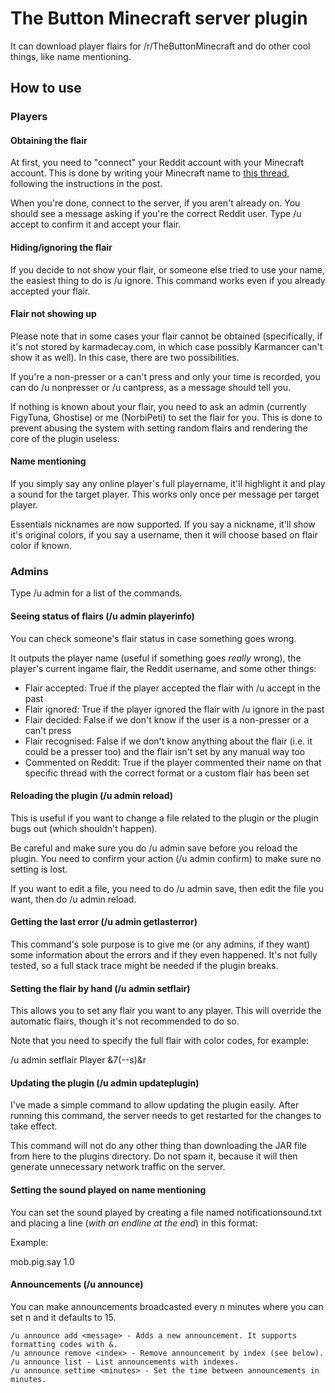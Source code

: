 # The Button Minecraft server plugin
It can download player flairs for /r/TheButtonMinecraft and do other cool things, like name mentioning.

## How to use
### Players
#### Obtaining the flair
At first, you need to "connect" your Reddit account with your Minecraft account. This is done by writing your Minecraft name to [this thread](https://www.reddit.com/r/TheButtonMinecraft/comments/3d25do/autoflair_system_comment_your_minecraft_name_and/), following the instructions in the post.

When you're done, connect to the server, if you aren't already on. You should see a message asking if you're the correct Reddit user. Type /u accept to confirm it and accept your flair.

#### Hiding/ignoring the flair
If you decide to not show your flair, or someone else tried to use your name, the easiest thing to do is /u ignore. This command works even if you already accepted your flair.

#### Flair not showing up
Please note that in some cases your flair cannot be obtained (specifically, if it's not stored by karmadecay.com, in which case possibly Karmancer can't show it as well). In this case, there are two possibilities.

If you're a non-presser or a can't press and only your time is recorded, you can do /u nonpresser or /u cantpress, as a message should tell you.

If nothing is known about your flair, you need to ask an admin (currently FigyTuna, Ghostise) or me (NorbiPeti) to set the flair for you. This is done to prevent abusing the system with setting random flairs and rendering the core of the plugin useless.

#### Name mentioning
If you simply say any online player's full playername, it'll highlight it and play a sound for the target player. This works only once per message per target player.

Essentials nicknames are now supported. If you say a nickname, it'll show it's original colors, if you say a username, then it will choose based on flair color if known.

### Admins
Type /u admin for a list of the commands.
#### Seeing status of flairs (/u admin playerinfo)
You can check someone's flair status in case something goes wrong.

It outputs the player name (useful if something goes *really* wrong), the player's current ingame flair, the Reddit username, and some other things:

* Flair accepted: True if the player accepted the flair with /u accept in the past
* Flair ignored: True if the player ignored the flair with /u ignore in the past
* Flair decided: False if we don't know if the user is a non-presser or a can't press
* Flair recognised: False if we don't know anything about the flair (i.e. it could be a presser too) and the flair isn't set by any manual way too
* Commented on Reddit: True if the player commented their name on that specific thread with the correct format or a custom flair has been set

#### Reloading the plugin (/u admin reload)
This is useful if you want to change a file related to the plugin or the plugin bugs out (which shouldn't happen).

Be careful and make sure you do /u admin save before you reload the plugin. You need to confirm your action (/u admin confirm) to make sure no setting is lost.

If you want to edit a file, you need to do /u admin save, then edit the file you want, then do /u admin reload.

#### Getting the last error (/u admin getlasterror)
This command's sole purpose is to give me (or any admins, if they want) some information about the errors and if they even happened. It's not fully tested, so a full stack trace might be needed if the plugin breaks.

#### Setting the flair by hand (/u admin setflair)
This allows you to set any flair you want to any player. This will override the automatic flairs, though it's not recommended to do so.

Note that you need to specify the full flair with color codes, for example:

/u admin setflair Player &7(--s)&r

#### Updating the plugin (/u admin updateplugin)
I've made a simple command to allow updating the plugin easily. After running this command, the server needs to get restarted for the changes to take effect.

This command will not do any other thing than downloading the JAR file from here to the plugins directory. Do not spam it, because it will then generate unnecessary network traffic on the server.

#### Setting the sound played on name mentioning
You can set the sound played by creating a file named notificationsound.txt and placing a line (*with an endline at the end*) in this format:

<sound name> <pitch>

Example:

mob.pig.say 1.0

#### Announcements (/u announce)
You can make announcements broadcasted every n minutes where you can set n and it defaults to 15.

    /u announce add <message> - Adds a new announcement. It supports formatting codes with &.
    /u announce remove <index> - Remove announcement by index (see below).
    /u announce list - List announcements with indexes.
    /u announce settime <minutes> - Set the time between announcements in minutes.
